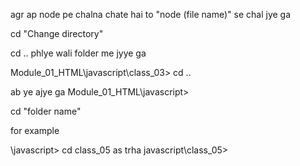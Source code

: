 agr ap node pe chalna chate hai to "node (file name)" se chal jye ga

cd "Change directory" 

cd .. phlye wali folder me jyye ga

Module_01_HTML\javascript\class_03> cd ..

ab ye ajye ga
Module_01_HTML\javascript>

cd "folder name"

for example

\javascript> cd class_05
as trha
javascript\class_05> 